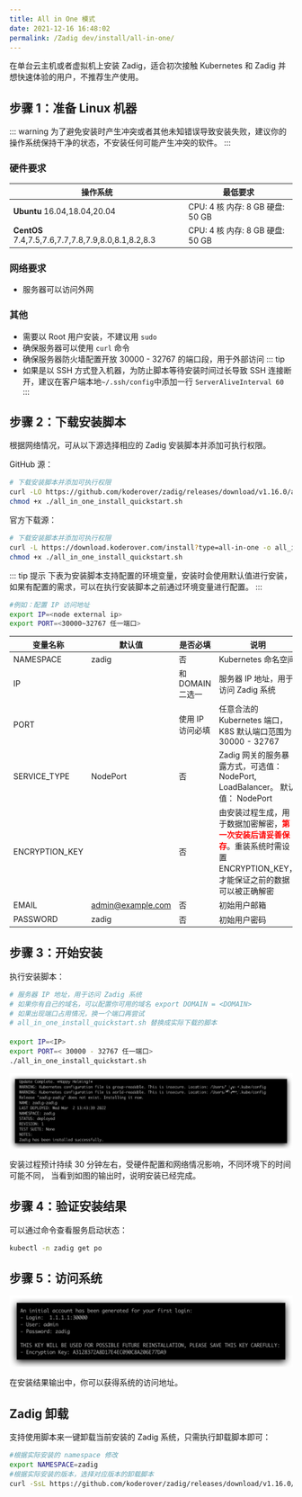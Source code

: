 ```yaml
---
title: All in One 模式
date: 2021-12-16 16:48:02
permalink: /Zadig dev/install/all-in-one/
---
```

在单台云主机或者虚拟机上安装 Zadig，适合初次接触 Kubernetes 和 Zadig 并想快速体验的用户，不推荐生产使用。

## 步骤 1：准备 Linux 机器

::: warning
为了避免安装时产生冲突或者其他未知错误导致安装失败，建议你的操作系统保持干净的状态，不安装任何可能产生冲突的软件。
:::

### 硬件要求

|  操作系统                                               |  最低要求                         |
| ------------------------------------------------------ | ---------------------------------|
| **Ubuntu** 16.04,18.04,20.04                           | CPU: 4 核  内存: 8 GB  硬盘: 50 GB |
| **CentOS** 7.4,7.5,7.6,7.7,7.8,7.9,8.0,8.1,8.2,8.3     | CPU: 4 核  内存: 8 GB  硬盘: 50 GB |


### 网络要求
- 服务器可以访问外网

### 其他
- 需要以 Root 用户安装，不建议用 `sudo`
- 确保服务器可以使用 `curl` 命令
- 确保服务器防火墙配置开放 30000 - 32767 的端口段，用于外部访问
::: tip
- 如果是以 SSH 方式登入机器，为防止脚本等待安装时间过长导致 SSH 连接断开，建议在客户端本地`~/.ssh/config`中添加一行 `ServerAliveInterval 60`
:::

## 步骤 2：下载安装脚本

根据网络情况，可从以下源选择相应的 Zadig 安装脚本并添加可执行权限。

GitHub 源：

```bash
# 下载安装脚本并添加可执行权限
curl -LO https://github.com/koderover/zadig/releases/download/v1.16.0/all_in_one_install_quickstart.sh
chmod +x ./all_in_one_install_quickstart.sh
```

官方下载源：

```bash
# 下载安装脚本并添加可执行权限
curl -L https://download.koderover.com/install?type=all-in-one -o all_in_one_install_quickstart.sh
chmod +x ./all_in_one_install_quickstart.sh
```


::: tip 提示
下表为安装脚本支持配置的环境变量，安装时会使用默认值进行安装，如果有配置的需求，可以在执行安装脚本之前通过环境变量进行配置。
:::

```bash
#例如：配置 IP 访问地址
export IP=<node external ip>
export PORT=<30000~32767 任一端口>
```

| 变量名称                    | 默认值                       | 是否必填         | 说明                                                                                                   |
|-------------------------| ---------------------------- | ---              |------------------------------------------------------------------------------------------------------|
| NAMESPACE               | zadig                        | 否               | Kubernetes 命名空间                                                                                      |
| IP                      |                              | 和 DOMAIN 二选一 | 服务器 IP 地址，用于访问 Zadig 系统                                                                              |
| PORT                    |                              | 使用 IP 访问必填 | 任意合法的 Kubernetes 端口， K8S 默认端口范围为 30000 - 32767                                                              |
| SERVICE_TYPE            | NodePort                     | 否               | Zadig 网关的服务暴露方式，可选值： NodePort, LoadBalancer。 默认值： NodePort                                           |
| ENCRYPTION_KEY          |                              | 否               | 由安装过程生成，用于数据加密解密，<font color=#FF000 >**第一次安装后请妥善保存**</font>。重装系统时需设置 ENCRYPTION_KEY，才能保证之前的数据可以被正确解密 |
| EMAIL                   | admin@example.com            | 否               | 初始用户邮箱                                                                                               |
| PASSWORD                | zadig                        | 否               | 初始用户密码                                                                                               |

## 步骤 3：开始安装

执行安装脚本：

```bash
# 服务器 IP 地址，用于访问 Zadig 系统
# 如果你有自己的域名，可以配置你可用的域名 export DOMAIN = <DOMAIN>
# 如果出现端口占用情况，换一个端口再尝试
# all_in_one_install_quickstart.sh 替换成实际下载的脚本

export IP=<IP>
export PORT=< 30000 - 32767 任一端口>
./all_in_one_install_quickstart.sh
```

![预期安装结果](./_images/all_in_one_success.png)

安装过程预计持续 30 分钟左右，受硬件配置和网络情况影响，不同环境下的时间可能不同，
当看到如图的输出时，说明安装已经完成。
## 步骤 4：验证安装结果

可以通过命令查看服务启动状态：

```bash
kubectl -n zadig get po
```
## 步骤 5：访问系统

![预期安装结果](./_images/get_endpoint.png)

在安装结果输出中，你可以获得系统的访问地址。

## Zadig 卸载

支持使用脚本来一键卸载当前安装的 Zadig 系统，只需执行卸载脚本即可：

```bash
#根据实际安装的 namespace 修改
export NAMESPACE=zadig
#根据实际安装的版本，选择对应版本的卸载脚本
curl -SsL https://github.com/koderover/zadig/releases/download/v1.16.0/uninstall.sh |bash
```
